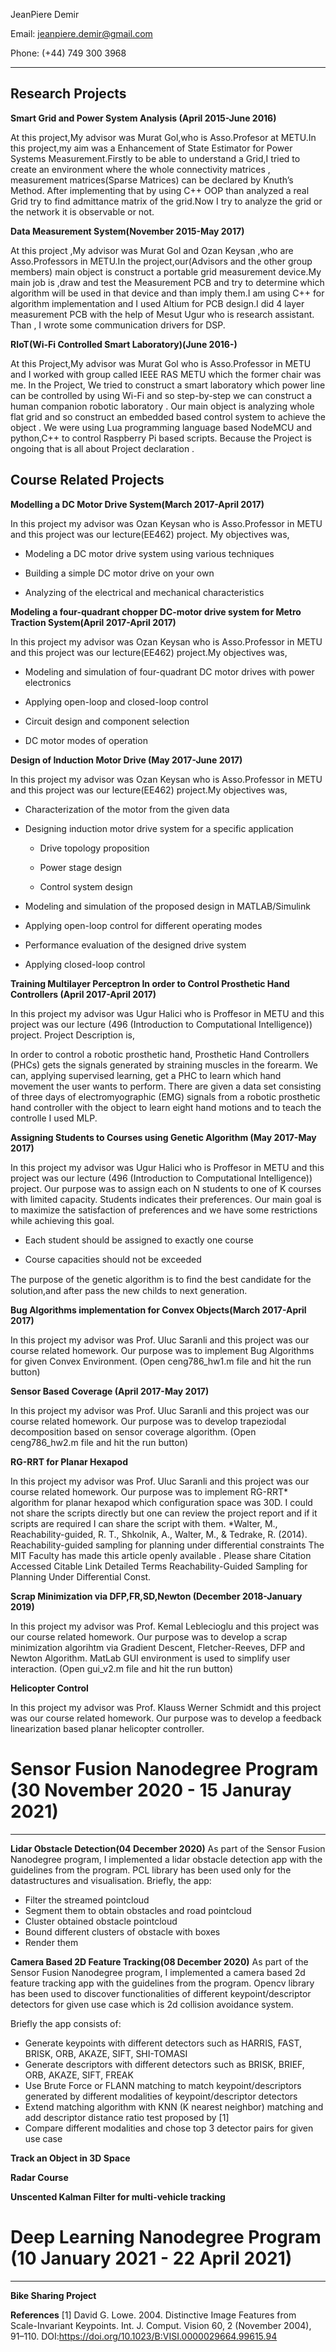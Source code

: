 ﻿
JeanPiere Demir

Email: jeanpiere.demir@gmail.com

Phone: (+44) 749 300 3968

---

Research Projects
-----------------
**Smart Grid and Power System Analysis (April 2015​-June 2016)**

At this project,My advisor was Murat Gol,who is Asso.Profesor at METU.In this project,my aim was a Enhancement of State Estimator for Power Systems Measurement.Firstly to be able to understand a Grid,I tried to create an environment where the whole connectivity matrices , measurement matrices(Sparse Matrices) can be declared by Knuth’s Method. After implementing that by using C++ OOP than  analyzed a real Grid try to find admittance matrix of the grid.Now I try to analyze the grid or the network it is observable or not.

**Data Measurement System(November 2015­-May 2017)**

At this project ,My advisor was Murat Gol and Ozan Keysan ,who are Asso.Professors in METU.In the project,our(Advisors and the other group members) main object is construct a portable grid measurement device.My main job is ,draw and test the Measurement PCB and try to determine which algorithm will be used in that device and than imply them.I am using C++ for algorithm implementation and I used Altium for PCB design.I did 4 layer measurement PCB with the help of Mesut Ugur who is research assistant. Than , I wrote some communication drivers for DSP.

**RIoT(Wi-Fi Controlled Smart Laboratory)(June 2016-)**

At this Project,My advisor was Murat Gol who is Asso.Professor in METU and I worked with group called IEEE RAS METU which the former chair was me. In the Project, We tried to construct a smart laboratory which power line can be controlled by using Wi-Fi and so step-by-step we can construct a human companion robotic laboratory . Our main object is analyzing whole flat grid and so construct an embedded based control system to achieve the object . We were using Lua programming language based NodeMCU and python,C++ to control Raspberry Pi based scripts. Because the Project is ongoing that is all about Project declaration .

Course Related Projects
---------------------
**Modelling a DC Motor Drive System(March 2017-April 2017)** 

In this project my advisor was Ozan Keysan who is Asso.Professor in METU and this project was our lecture(EE462) project. My objectives was,
 
- Modeling a DC motor drive system using various techniques

- Building a simple DC motor drive on your own

- Analyzing of the electrical and mechanical characteristics

**Modeling a four-quadrant chopper DC-motor drive system for Metro Traction System(April 2017-April 2017)**

In this project my advisor was Ozan Keysan who is Asso.Professor in METU and this project was our lecture(EE462) project.My objectives was,

- Modeling and simulation of four-quadrant DC motor drives with power electronics

- Applying open-loop and closed-loop control

- Circuit design and component selection

- DC motor modes of operation

**Design of Induction Motor Drive (May 2017-June 2017)**

In this project my advisor was Ozan Keysan who is Asso.Professor in METU and this project was our lecture(EE462) project.My objectives was,

- Characterization of the motor from the given data
- Designing induction motor drive system for a specific application

	- Drive topology proposition

	- Power stage design
	
	- Control system design

- Modeling and simulation of the proposed design in MATLAB/Simulink

- Applying open-loop control for different operating modes

- Performance evaluation of the designed drive system

- Applying closed-loop control

**Training Multilayer Perceptron In order to Control Prosthetic Hand Controllers (April 2017-April 2017)**

In this project my advisor was Ugur Halici who is Proffesor in METU and this project was our lecture (496 (Introduction to Computational Intelligence)) project. Project Description is,

In order to control a robotic prosthetic hand, Prosthetic Hand Controllers (PHCs) gets the signals generated by straining muscles in the forearm. We can, applying supervised learning, get a PHC to learn which hand movement the user wants to perform. There are given a data set consisting of three days of electromyographic (EMG) signals from a robotic prosthetic hand controller with the object to learn eight hand motions and to teach the controlle I used MLP.

**Assigning Students to Courses using Genetic Algorithm (May 2017-May 2017)**

In this project my advisor was Ugur Halici who is Proffesor in METU and this project was our lecture (496 (Introduction to Computational Intelligence)) project. Our purpose was to assign each on N students to one of K courses with limited capacity. Students indicates their preferences. Our main goal is to maximize the satisfaction of preferences and we have some restrictions while achieving this goal.

- Each student should be assigned to exactly one course 

- Course capacities should not be exceeded

The purpose of the genetic algorithm is to ﬁnd the best candidate for the solution,and after pass the new childs to next generation.

**Bug Algorithms implementation for Convex Objects(March 2017-April 2017)**

In this project my advisor was Prof. Uluc Saranli and this project was our course related homework. Our purpose was to implement Bug Algorithms for given Convex Environment. (Open ceng786_hw1.m file and hit the run button) 

**Sensor Based Coverage (April 2017-May 2017)**

In this project my advisor was Prof. Uluc Saranli and this project was our course related homework. Our purpose was to develop trapeziodal decomposition based on sensor coverage algorithm. (Open ceng786_hw2.m file and hit the run button)

**RG-RRT for Planar Hexapod**

In this project my advisor was Prof. Uluc Saranli and this project was our course related homework. Our purpose was to implement RG-RRT* algorithm for planar hexapod which configuration space was 30D. I could not share the scripts directly but one can review the project report and if it scripts are required I can share the script with them.
*Walter, M., Reachability-guided, R. T., Shkolnik, A., Walter, M., & Tedrake, R. (2014). Reachability-guided sampling for planning under differential constraints The MIT Faculty has made this article openly available . Please share Citation Accessed Citable Link Detailed Terms Reachability-Guided Sampling for Planning Under Differential Const.

**Scrap Minimization via DFP,FR,SD,Newton (December 2018-January 2019)**

In this project my advisor was Prof. Kemal Leblecioglu and this project was our course related homework. Our purpose was to develop a scrap minimization algorihtm via Gradient Descent, Fletcher-Reeves, DFP and Newton Algorithm. MatLab GUI environment is used to simplify user interaction. (Open gui_v2.m file and hit the run button)

**Helicopter Control**

In this project my advisor was Prof. Klauss Werner Schmidt and this project was our course related homework. Our purpose was to develop a feedback linearization based planar helicopter controller. 


# Sensor Fusion Nanodegree Program (30 November 2020 - 15 Januray 2021)
-----------------

**Lidar Obstacle Detection(04 December 2020)**
As part of the Sensor Fusion Nanodegree program, I implemented a lidar obstacle detection app with the guidelines from the program. PCL library has been used only for the datastructures and visualisation. Briefly, the app:
- Filter the streamed pointcloud
- Segment them to obtain obstacles and road pointcloud
- Cluster obtained obstacle pointcloud
- Bound different clusters of obstacle with boxes
- Render them 

**Camera Based 2D Feature Tracking(08 December 2020)**
As part of the Sensor Fusion Nanodegree program, I implemented a camera based 2d feature tracking app with the guidelines from the program. Opencv library has been used to discover functionalities of different keypoint/descriptor detectors for given use case which is 2d collision avoidance system. 

Briefly the app consists of:
- Generate keypoints with different detectors such as HARRIS, FAST, BRISK, ORB, AKAZE, SIFT, SHI-TOMASI
- Generate descriptors with different detectors such as BRISK, BRIEF, ORB, AKAZE, SIFT, FREAK
- Use Brute Force or FLANN matching to match keypoint/descriptors generated by different modalities of keypoint/descriptor detectors
- Extend matching algorithm with KNN (K nearest neighbor) matching and add descriptor distance ratio test proposed by [1]
- Compare different modalities and chose top 3 detector pairs for given use case

**Track an Object in 3D Space**

**Radar Course**

**Unscented Kalman Filter for multi-vehicle tracking**

# Deep Learning Nanodegree Program (10 January 2021 - 22 April 2021)
-----------------

**Bike Sharing Project** 


**References**
[1] David G. Lowe. 2004. Distinctive Image Features from Scale-Invariant Keypoints. Int. J. Comput. Vision 60, 2 (November 2004), 91–110. DOI:https://doi.org/10.1023/B:VISI.0000029664.99615.94

